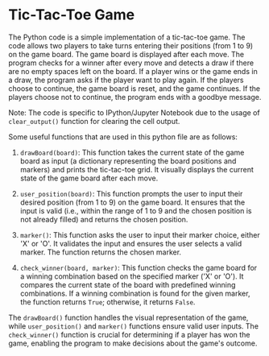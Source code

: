 # Tic-Tac-Toe Game
The Python code is a simple implementation of a tic-tac-toe game. The code allows two players to take turns entering their positions (from 1 to 9) on the game board. 
The game board is displayed after each move. The program checks for a winner after every move and detects a draw if there are no empty spaces left on the board. 
If a player wins or the game ends in a draw, the program asks if the player want to play again. If the players choose to continue, the game board is reset, and the game continues. 
If the players choose not to continue, the program ends with a goodbye message.

Note: The code is specific to IPython/Jupyter Notebook due to the usage of `clear_output()` function for clearing the cell output.

Some useful functions that are used in this python file are as follows:
1. `drawBoard(board)`: This function takes the current state of the game board as input (a dictionary representing the board positions and markers) and prints the tic-tac-toe grid.
   It visually displays the current state of the game board after each move.

3. `user_position(board)`: This function prompts the user to input their desired position (from 1 to 9) on the game board. It ensures that the input is valid (i.e., within the range of 1 to 9 and
    the chosen position is not already filled) and returns the chosen position.

3. `marker()`: This function asks the user to input their marker choice, either 'X' or 'O'. It validates the input and ensures the user selects a valid marker. The function returns the chosen marker.

4. `check_winner(board, marker)`: This function checks the game board for a winning combination based on the specified marker ('X' or 'O').
  It compares the current state of the board with predefined winning combinations. If a winning combination is found for the given marker, the function returns `True`; otherwise, it returns `False`.

The `drawBoard()` function handles the visual representation of the game, while `user_position()` and `marker()` functions ensure valid user inputs. 
The `check_winner()` function is crucial for determining if a player has won the game, enabling the program to make decisions about the game's outcome.
